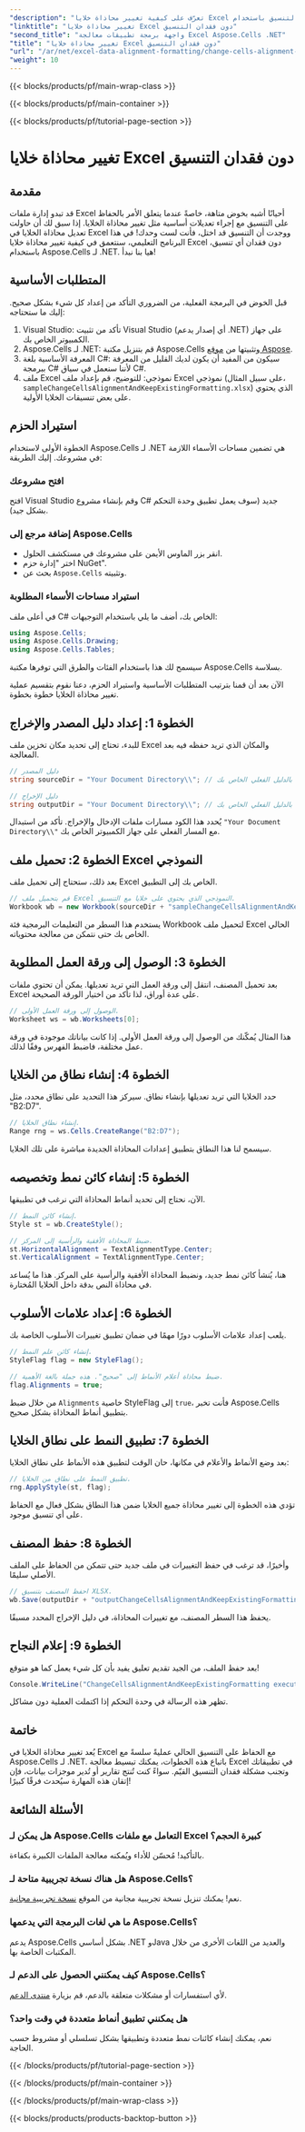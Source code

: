 ```yaml
---
"description": "تعرّف على كيفية تغيير محاذاة خلايا Excel دون فقدان التنسيق باستخدام Aspose.Cells لـ .NET. اتبع دليلنا الشامل خطوة بخطوة للتحكم السلس."
"linktitle": "تغيير محاذاة خلايا Excel دون فقدان التنسيق"
"second_title": "واجهة برمجة تطبيقات معالجة Excel Aspose.Cells .NET"
"title": "تغيير محاذاة خلايا Excel دون فقدان التنسيق"
"url": "/ar/net/excel-data-alignment-formatting/change-cells-alignment-in-excel-without-losing-existing-formatting/"
"weight": 10
---
```


{{< blocks/products/pf/main-wrap-class >}}

{{< blocks/products/pf/main-container >}}

{{< blocks/products/pf/tutorial-page-section >}}

# تغيير محاذاة خلايا Excel دون فقدان التنسيق

## مقدمة

قد تبدو إدارة ملفات Excel أحيانًا أشبه بخوض متاهة، خاصةً عندما يتعلق الأمر بالحفاظ على التنسيق مع إجراء تعديلات أساسية مثل تغيير محاذاة الخلايا. إذا سبق لك أن حاولت تعديل محاذاة الخلايا في Excel ووجدت أن التنسيق قد اختل، فأنت لست وحدك! في هذا البرنامج التعليمي، سنتعمق في كيفية تغيير محاذاة خلايا Excel دون فقدان أي تنسيق، باستخدام Aspose.Cells لـ .NET. هيا بنا نبدأ!

## المتطلبات الأساسية

قبل الخوض في البرمجة الفعلية، من الضروري التأكد من إعداد كل شيء بشكل صحيح. إليك ما ستحتاجه:

1. Visual Studio: تأكد من تثبيت Visual Studio (أي إصدار يدعم .NET) على جهاز الكمبيوتر الخاص بك.
2. Aspose.Cells لـ .NET: قم بتنزيل مكتبة Aspose.Cells وتثبيتها من [موقع Aspose](https://releases.aspose.com/cells/net/).
3. المعرفة الأساسية بلغة C#: سيكون من المفيد أن يكون لديك القليل من المعرفة ببرمجة C# لأننا سنعمل في سياق C#.
4. ملف Excel نموذجي: للتوضيح، قم بإعداد ملف Excel نموذجي (على سبيل المثال، `sampleChangeCellsAlignmentAndKeepExistingFormatting.xlsx`) الذي يحتوي على بعض تنسيقات الخلايا الأولية.

## استيراد الحزم

الخطوة الأولى لاستخدام Aspose.Cells لـ .NET هي تضمين مساحات الأسماء اللازمة في مشروعك. إليك الطريقة:

### افتح مشروعك

افتح Visual Studio وقم بإنشاء مشروع C# جديد (سوف يعمل تطبيق وحدة التحكم بشكل جيد).

### إضافة مرجع إلى Aspose.Cells

- انقر بزر الماوس الأيمن على مشروعك في مستكشف الحلول.
- اختر "إدارة حزم NuGet".
- بحث عن `Aspose.Cells` وتثبيته.

### استيراد مساحات الأسماء المطلوبة

في أعلى ملف C# الخاص بك، أضف ما يلي باستخدام التوجيهات:

```csharp
using Aspose.Cells;
using Aspose.Cells.Drawing;
using Aspose.Cells.Tables;
```

سيسمح لك هذا باستخدام الفئات والطرق التي توفرها مكتبة Aspose.Cells بسلاسة.

الآن بعد أن قمنا بترتيب المتطلبات الأساسية واستيراد الحزم، دعنا نقوم بتقسيم عملية تغيير محاذاة الخلايا خطوة بخطوة.

## الخطوة 1: إعداد دليل المصدر والإخراج

للبدء، تحتاج إلى تحديد مكان تخزين ملف Excel والمكان الذي تريد حفظه فيه بعد المعالجة.

```csharp
// دليل المصدر
string sourceDir = "Your Document Directory\\"; // استبدل بالدليل الفعلي الخاص بك

// دليل الإخراج
string outputDir = "Your Document Directory\\"; // استبدل بالدليل الفعلي الخاص بك
```

يُحدد هذا الكود مسارات ملفات الإدخال والإخراج. تأكد من استبدال `"Your Document Directory\\"` مع المسار الفعلي على جهاز الكمبيوتر الخاص بك.

## الخطوة 2: تحميل ملف Excel النموذجي

بعد ذلك، ستحتاج إلى تحميل ملف Excel الخاص بك إلى التطبيق.

```csharp
// قم بتحميل ملف Excel النموذجي الذي يحتوي على خلايا مع التنسيق.
Workbook wb = new Workbook(sourceDir + "sampleChangeCellsAlignmentAndKeepExistingFormatting.xlsx");
```

يستخدم هذا السطر من التعليمات البرمجية فئة Workbook لتحميل ملف Excel الحالي الخاص بك حتى نتمكن من معالجة محتوياته.

## الخطوة 3: الوصول إلى ورقة العمل المطلوبة

بعد تحميل المصنف، انتقل إلى ورقة العمل التي تريد تعديلها. يمكن أن تحتوي ملفات Excel على عدة أوراق، لذا تأكد من اختيار الورقة الصحيحة.

```csharp
// الوصول إلى ورقة العمل الأولى.
Worksheet ws = wb.Worksheets[0];
```

هذا المثال يُمكّنك من الوصول إلى ورقة العمل الأولى. إذا كانت بياناتك موجودة في ورقة عمل مختلفة، فاضبط الفهرس وفقًا لذلك.

## الخطوة 4: إنشاء نطاق من الخلايا

حدد الخلايا التي تريد تعديلها بإنشاء نطاق. سيركز هذا التحديد على نطاق محدد، مثل "B2:D7".

```csharp
// إنشاء نطاق الخلايا.
Range rng = ws.Cells.CreateRange("B2:D7");
```

سيسمح لنا هذا النطاق بتطبيق إعدادات المحاذاة الجديدة مباشرة على تلك الخلايا.

## الخطوة 5: إنشاء كائن نمط وتخصيصه

الآن، نحتاج إلى تحديد أنماط المحاذاة التي نرغب في تطبيقها.

```csharp
// إنشاء كائن النمط.
Style st = wb.CreateStyle();

// ضبط المحاذاة الأفقية والرأسية إلى المركز.
st.HorizontalAlignment = TextAlignmentType.Center;
st.VerticalAlignment = TextAlignmentType.Center;
```

هنا، يُنشأ كائن نمط جديد، ونضبط المحاذاة الأفقية والرأسية على المركز. هذا ما يُساعد في محاذاة النص بدقة داخل الخلايا المُختارة.

## الخطوة 6: إعداد علامات الأسلوب

يلعب إعداد علامات الأسلوب دورًا مهمًا في ضمان تطبيق تغييرات الأسلوب الخاصة بك. 

```csharp
// إنشاء كائن علم النمط.
StyleFlag flag = new StyleFlag();

// ضبط محاذاة أعلام الأنماط إلى "صحيح". هذه جملة بالغة الأهمية.
flag.Alignments = true;
```

من خلال ضبط `Alignments` خاصية StyleFlag إلى `true`، فأنت تخبر Aspose.Cells بتطبيق أنماط المحاذاة بشكل صحيح.

## الخطوة 7: تطبيق النمط على نطاق الخلايا

بعد وضع الأنماط والأعلام في مكانها، حان الوقت لتطبيق هذه الأنماط على نطاق الخلايا:

```csharp
// تطبيق النمط على نطاق من الخلايا.
rng.ApplyStyle(st, flag);
```

تؤدي هذه الخطوة إلى تغيير محاذاة جميع الخلايا ضمن هذا النطاق بشكل فعال مع الحفاظ على أي تنسيق موجود.

## الخطوة 8: حفظ المصنف

وأخيرًا، قد ترغب في حفظ التغييرات في ملف جديد حتى تتمكن من الحفاظ على الملف الأصلي سليمًا.

```csharp
// احفظ المصنف بتنسيق XLSX.
wb.Save(outputDir + "outputChangeCellsAlignmentAndKeepExistingFormatting.xlsx", SaveFormat.Xlsx);
```

يحفظ هذا السطر المصنف، مع تغييرات المحاذاة، في دليل الإخراج المحدد مسبقًا.

## الخطوة 9: إعلام النجاح

بعد حفظ الملف، من الجيد تقديم تعليق يفيد بأن كل شيء يعمل كما هو متوقع!

```csharp
Console.WriteLine("ChangeCellsAlignmentAndKeepExistingFormatting executed successfully.");
```

تظهر هذه الرسالة في وحدة التحكم إذا اكتملت العملية دون مشاكل.

## خاتمة

يُعد تغيير محاذاة الخلايا في Excel مع الحفاظ على التنسيق الحالي عمليةً سلسةً مع Aspose.Cells لـ .NET. باتباع هذه الخطوات، يمكنك تبسيط معالجة Excel في تطبيقاتك وتجنب مشكلة فقدان التنسيق القيّم. سواءً كنت تُنتج تقارير أو تُدير موجزات بيانات، فإن إتقان هذه المهارة سيُحدث فرقًا كبيرًا!

## الأسئلة الشائعة

### هل يمكن لـ Aspose.Cells التعامل مع ملفات Excel كبيرة الحجم؟
بالتأكيد! مُحسّن للأداء ويُمكنه معالجة الملفات الكبيرة بكفاءة.

### هل هناك نسخة تجريبية متاحة لـ Aspose.Cells؟
نعم! يمكنك تنزيل نسخة تجريبية مجانية من الموقع [نسخة تجريبية مجانية](https://releases.aspose.com/).

### ما هي لغات البرمجة التي يدعمها Aspose.Cells؟
يدعم Aspose.Cells بشكل أساسي .NET وJava والعديد من اللغات الأخرى من خلال المكتبات الخاصة بها.

### كيف يمكنني الحصول على الدعم لـ Aspose.Cells؟
لأي استفسارات أو مشكلات متعلقة بالدعم، قم بزيارة [منتدى الدعم](https://forum.aspose.com/c/cells/9).

### هل يمكنني تطبيق أنماط متعددة في وقت واحد؟
نعم، يمكنك إنشاء كائنات نمط متعددة وتطبيقها بشكل تسلسلي أو مشروط حسب الحاجة.

{{< /blocks/products/pf/tutorial-page-section >}}

{{< /blocks/products/pf/main-container >}}

{{< /blocks/products/pf/main-wrap-class >}}

{{< blocks/products/products-backtop-button >}}